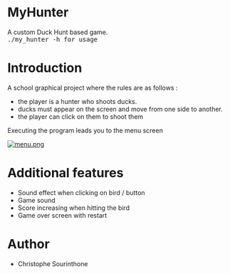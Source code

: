# MyHunter
A custom Duck Hunt based game.<br />
<kbd>./my_hunter -h<kbd> for usage

# Introduction

A school graphical project where the rules are as follows :
  * the player is a hunter who shoots ducks.<br />
  * ducks must appear on the screen and move from one side to another.<br />
  * the player can click on them to shoot them<br />

  Executing the program leads you to the menu screen
  
[![menu.png](https://i.postimg.cc/85VtfCsJ/menu.png)](https://postimg.cc/xktKWnvn)

# Additional features
 
 * Sound effect when clicking on bird / button
 * Game sound
 * Score increasing when hitting the bird
 * Game over screen with restart

# Author
 * Christophe Sourinthone
